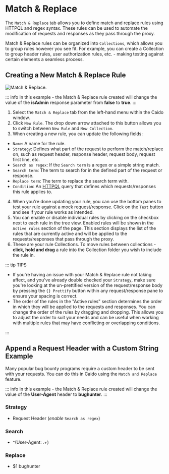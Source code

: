 # Match & Replace

The `Match & Replace` tab allows you to define match and replace rules using HTTPQL and regex syntax. These rules can be used to automate the modification of requests and responses as they pass through the proxy.

Match & Replace rules can be organized into `Collections`, which allows you to group rules however you see fit. For example, you can create a Collection to group header rules, user authorization rules, etc. - making testing against certain elements a seamless process.

## Creating a New Match & Replace Rule

<img alt="Match & Replace." src="/_images/matchreplace_marked_layout.png" center/>

::: info
In this example - the Match & Replace rule created will change the value of the **isAdmin** response parameter from **false** to **true**.
:::

1. Select the `Match & Replace` tab from the left-hand menu within the Caido window.
2. Click `New Rule`. The drop down arrow attached to this button allows you to switch between `New Rule` and `New Collection`.
3. When creating a new rule, you can update the following fields:

- `Name`: A name for the rule.
- `Strategy`: Defines what part of the request to perform the match/replace on, such as request header, response header, request body, request first line, etc.
- `Search as regex`: If the `Search term` is a regex or a simple string match.
- `Search term`: The term to search for in the defined part of the request or response.
- `Replace term`: The term to replace the search term with.
- `Condition`: An [HTTPQL](/reference/httpql.md) query that defines which requests/responses this rule applies to.

4. When you're done updating your rule, you can use the bottom panes to test your rule against a mock request/response. Click on the `Test` button and see if your rule works as intended.
5. You can enable or disable individual rules by clicking on the checkbox next to each rule in the tree view. Enabled rules will be shown in the `Active rules` section of the page. This section displays the list of the rules that are currently active and will be applied to the requests/responses that pass through the proxy.
6. These are your rule Collections. To move rules between collections - **click, hold and drag** a rule into the Collection folder you wish to include the rule in.

::: tip TIPS

- If you're having an issue with your Match & Replace rule not taking affect, and you've already double checked your `Strategy`,
make sure you're looking at the un-prettified version of the request/response body by pressing the `{} Prettify` button within any request/response pane to ensure your spacing is correct.
- The order of the rules in the "Active rules" section determines the order in which they will be applied to the requests and responses. You can change the order of the rules by dragging and dropping. This allows you to adjust the order to suit your needs and can be useful when working with multiple rules that may have conflicting or overlapping conditions.

:::

## Append a Request Header with a Custom String Example

Many popular bug bounty programs require a custom header to be sent with your requests. You can do this in Caido using the `Match and Replace` feature.

::: info
In this example - the Match & Replace rule created will change the value of the **User-Agent** header to **bughunter**.
:::

### Strategy

- Request Header (_enable_ `Search as regex`)

### Search

- ^(User-Agent: .+)

### Replace

- $1 bughunter
